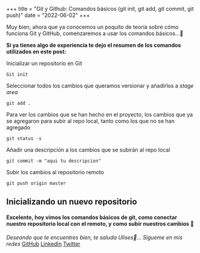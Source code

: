 +++
title = "Git y Github: Comandos básicos (git init, git add, git commit, git  push)"
date = "2022-06-02"
+++

Muy bien, ahora que ya conocemos un poquito de teoría sobre cómo funciona Git y GitHub, comenzaremos a usar los comandos básicos...🐣

<!--more-->
**Si ya tienes algo de experiencia te dejo el resumen de los comandos utilizados en este post:**

Inicializar un repositorio en Git

```texto
Git init
```

Seleccionar todos los cambios que queramos versionar y añadirlos a *stage area*

```texto
git add .
```

Para ver los cambios que se han hecho en el proyecto, los cambios que ya se agregaron para subir al repo local, tanto como los que no se han agregado

```texto
git status -s
```

Añadir una descripción a los cambios que se subirán al repo local

```texto
git commit -m "aqui tu descripcion"
```

Subir los cambios al repositorio remoto 

```texto
git push origin master
```


## Inicializando un nuevo repositorio 


#### Excelente, hoy vimos los comandos básicos de git, como conectar nuestro repositorio local con el remoto, y como subir nuestros cambios 🚀

*Deseando que te encuentres bien, te saluda Ulises🤵...*
*Sígueme en mis redes*
[GitHub](https://github.com/UlisesOrnelasR)
[LinkedIn](https://www.linkedin.com/in/ulises-ornelas/)
[Twitter](https://twitter.com/UlisesOrnelass)
